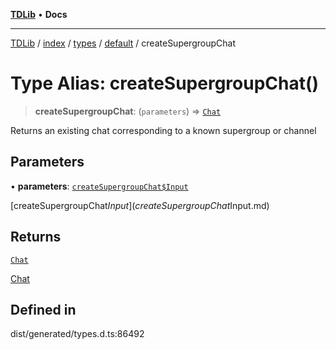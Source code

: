 [**TDLib**](../../../../../../README.md) • **Docs**

***

[TDLib](../../../../../../modules.md) / [index](../../../../../README.md) / [types](../../../README.md) / [default](../README.md) / createSupergroupChat

# Type Alias: createSupergroupChat()

> **createSupergroupChat**: (`parameters`) => [`Chat`](Chat-1.md)

Returns an existing chat corresponding to a known supergroup or channel

## Parameters

• **parameters**: [`createSupergroupChat$Input`](createSupergroupChat$Input.md)

[createSupergroupChat$Input](createSupergroupChat$Input.md)

## Returns

[`Chat`](Chat-1.md)

[Chat](Chat-1.md)

## Defined in

dist/generated/types.d.ts:86492
